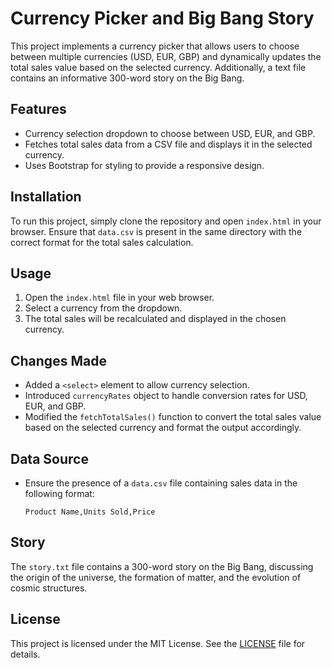 # Currency Picker and Big Bang Story

This project implements a currency picker that allows users to choose between multiple currencies (USD, EUR, GBP) and dynamically updates the total sales value based on the selected currency. Additionally, a text file contains an informative 300-word story on the Big Bang.

## Features

- Currency selection dropdown to choose between USD, EUR, and GBP.
- Fetches total sales data from a CSV file and displays it in the selected currency.
- Uses Bootstrap for styling to provide a responsive design.

## Installation

To run this project, simply clone the repository and open `index.html` in your browser. Ensure that `data.csv` is present in the same directory with the correct format for the total sales calculation.

## Usage

1. Open the `index.html` file in your web browser.
2. Select a currency from the dropdown.
3. The total sales will be recalculated and displayed in the chosen currency.

## Changes Made

- Added a `<select>` element to allow currency selection.
- Introduced `currencyRates` object to handle conversion rates for USD, EUR, and GBP.
- Modified the `fetchTotalSales()` function to convert the total sales value based on the selected currency and format the output accordingly.

## Data Source

- Ensure the presence of a `data.csv` file containing sales data in the following format:
  ```
  Product Name,Units Sold,Price
  ```

## Story

The `story.txt` file contains a 300-word story on the Big Bang, discussing the origin of the universe, the formation of matter, and the evolution of cosmic structures.

## License

This project is licensed under the MIT License. See the [LICENSE](LICENSE) file for details.